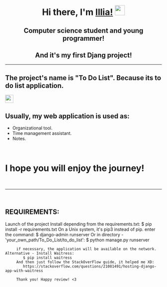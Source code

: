 <h1 align="center">Hi there, I'm <a href="https://t.me/borshchhhh" target="_blank">Illia!</a>
<img src="https://github.com/blackcater/blackcater/raw/main/images/Hi.gif" height="32"/></h1>
<h2 align="center">Computer science student and young programmer!</h2>
<h2 align="center">And it's my first Djang project!</h2>
<hr>
<h2>The project's name is "To Do List". Because its to do list application.</h2>
<img src="https://www.pngall.com/wp-content/uploads/5/Chat-Emoticon-PNG-Picture.png" height="26">
<h2>Usually, my web application is used as:</h2>
<ul>
    <li>Organizational tool.</li>
    <li>Time management assistant.</li>
    <li>Notes.</li>
</ul>
<br>
<h1>I hope you will enjoy the journey!</h1>
<br>
<hr>
<br>
<h2>REQUIREMENTS:</h2>
Launch of the project
         Install depending from the requirements.txt:
            $ pip install -r requirements.txt
         On a Unix system, it's pip3 instead of pip.
         enter the command:
            $ django-admin runserver
            Or in directory - 'your_own_path/To_Do_List/to_do_list':
            $ python manage.py runserver

         if necessary, the application will be available on the network. Alternative - Install Waitress:
            $ pip install waitress
         And then just follow the StackOverFlow guide, it helped me XD:
            https://stackoverflow.com/questions/21081491/hosting-django-app-with-waitress

         Thank you! Happy review! <3
